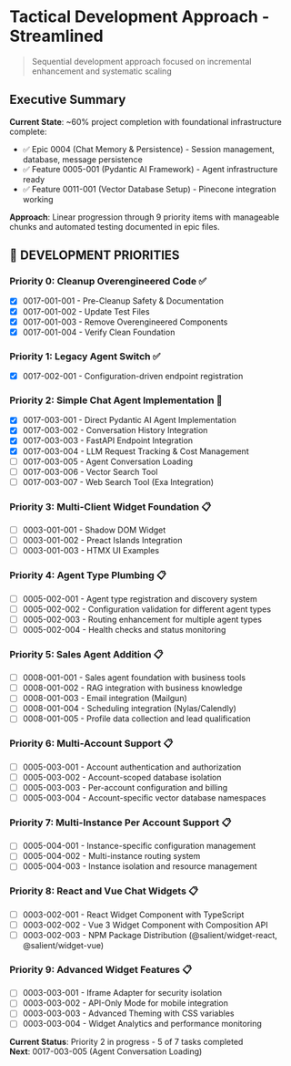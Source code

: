 # Tactical Development Approach - Streamlined
> Sequential development approach focused on incremental enhancement and systematic scaling

## Executive Summary

**Current State**: ~60% project completion with foundational infrastructure complete:
- ✅ Epic 0004 (Chat Memory & Persistence) - Session management, database, message persistence
- ✅ Feature 0005-001 (Pydantic AI Framework) - Agent infrastructure ready  
- ✅ Feature 0011-001 (Vector Database Setup) - Pinecone integration working

**Approach**: Linear progression through 9 priority items with manageable chunks and automated testing documented in epic files.

## 🎯 DEVELOPMENT PRIORITIES

### **Priority 0: Cleanup Overengineered Code** ✅
- [x] 0017-001-001 - Pre-Cleanup Safety & Documentation
- [x] 0017-001-002 - Update Test Files  
- [x] 0017-001-003 - Remove Overengineered Components
- [x] 0017-001-004 - Verify Clean Foundation

### **Priority 1: Legacy Agent Switch** ✅  
- [x] 0017-002-001 - Configuration-driven endpoint registration


### **Priority 2: Simple Chat Agent Implementation** 🔄
- [x] 0017-003-001 - Direct Pydantic AI Agent Implementation
- [x] 0017-003-002 - Conversation History Integration  
- [x] 0017-003-003 - FastAPI Endpoint Integration
- [x] 0017-003-004 - LLM Request Tracking & Cost Management
- [ ] 0017-003-005 - Agent Conversation Loading
- [ ] 0017-003-006 - Vector Search Tool
- [ ] 0017-003-007 - Web Search Tool (Exa Integration)

### **Priority 3: Multi-Client Widget Foundation** 📋
- [ ] 0003-001-001 - Shadow DOM Widget
- [ ] 0003-001-002 - Preact Islands Integration  
- [ ] 0003-001-003 - HTMX UI Examples

### **Priority 4: Agent Type Plumbing** 📋
- [ ] 0005-002-001 - Agent type registration and discovery system
- [ ] 0005-002-002 - Configuration validation for different agent types
- [ ] 0005-002-003 - Routing enhancement for multiple agent types
- [ ] 0005-002-004 - Health checks and status monitoring

### **Priority 5: Sales Agent Addition** 📋
- [ ] 0008-001-001 - Sales agent foundation with business tools
- [ ] 0008-001-002 - RAG integration with business knowledge
- [ ] 0008-001-003 - Email integration (Mailgun)
- [ ] 0008-001-004 - Scheduling integration (Nylas/Calendly)
- [ ] 0008-001-005 - Profile data collection and lead qualification

### **Priority 6: Multi-Account Support** 📋
- [ ] 0005-003-001 - Account authentication and authorization
- [ ] 0005-003-002 - Account-scoped database isolation
- [ ] 0005-003-003 - Per-account configuration and billing
- [ ] 0005-003-004 - Account-specific vector database namespaces

### **Priority 7: Multi-Instance Per Account Support** 📋
- [ ] 0005-004-001 - Instance-specific configuration management
- [ ] 0005-004-002 - Multi-instance routing system
- [ ] 0005-004-003 - Instance isolation and resource management

### **Priority 8: React and Vue Chat Widgets** 📋
- [ ] 0003-002-001 - React Widget Component with TypeScript
- [ ] 0003-002-002 - Vue 3 Widget Component with Composition API
- [ ] 0003-002-003 - NPM Package Distribution (@salient/widget-react, @salient/widget-vue)

### **Priority 9: Advanced Widget Features** 📋
- [ ] 0003-003-001 - Iframe Adapter for security isolation
- [ ] 0003-003-002 - API-Only Mode for mobile integration
- [ ] 0003-003-003 - Advanced Theming with CSS variables
- [ ] 0003-003-004 - Widget Analytics and performance monitoring

**Current Status**: Priority 2 in progress - 5 of 7 tasks completed  
**Next**: 0017-003-005 (Agent Conversation Loading)

